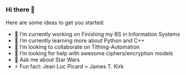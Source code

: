 ### Hi there 👋

Here are some ideas to get you started:

- 🔭 I’m currently working on Finishing my BS in Information Systems
- 🌱 I’m currently learning more about Python and C++
- 👯 I’m looking to collaborate on Tithing-Automation
- 🤔 I’m looking for help with awesome ciphers/encryption models
- 💬 Ask me about Star Wars
- ⚡ Fun fact: Jean Luc Picard > James T. Kirk
